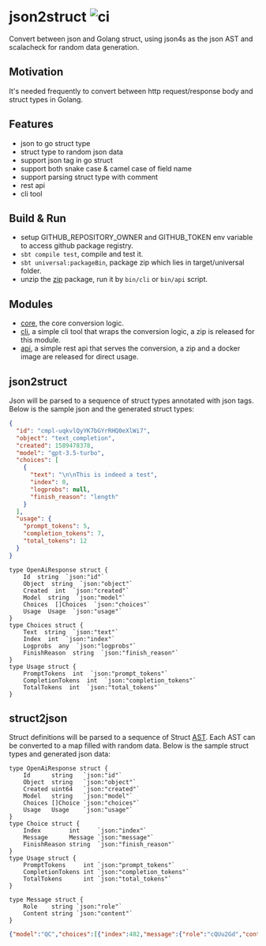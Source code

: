 # json2struct ![ci](https://github.com/reminia/json2struct/actions/workflows/scala.yml/badge.svg)

Convert between json and Golang struct, using json4s as the json AST and scalacheck for random data
generation.

## Motivation

It's needed frequently to convert between http request/response body and struct types in Golang.

## Features

* json to go struct type
* struct type to random json data
* support json tag in go struct
* support both snake case & camel case of field name
* support parsing struct type with comment
* rest api
* cli tool

## Build & Run

* setup GITHUB_REPOSITORY_OWNER and GITHUB_TOKEN env variable to access github package registry.
* `sbt compile test`, compile and test it.
* `sbt universal:packageBin`, package zip which lies in target/universal folder.
* unzip the [zip](https://github.com/reminia/json2struct/releases) package,
  run it by `bin/cli` or `bin/api` script.

## Modules

* [core](core/README.md), the core conversion logic.
* [cli](cli/README.md), a simple cli tool that wraps the conversion logic, a zip is released for this module.
* [api](api/README.md), a simple rest api that serves the conversion, a zip and a docker image are released for direct usage.

## json2struct

Json will be parsed to a sequence of struct types annotated with json tags.
Below is the sample json and the generated struct types:

```json
{
  "id": "cmpl-uqkvlQyYK7bGYrRHQ0eXlWi7",
  "object": "text_completion",
  "created": 1589478378,
  "model": "gpt-3.5-turbo",
  "choices": [
    {
      "text": "\n\nThis is indeed a test",
      "index": 0,
      "logprobs": null,
      "finish_reason": "length"
    }
  ],
  "usage": {
    "prompt_tokens": 5,
    "completion_tokens": 7,
    "total_tokens": 12
  }
}
```

```golang
type OpenAiResponse struct {
    Id  string  `json:"id"`
    Object  string  `json:"object"`
    Created  int  `json:"created"`
    Model  string  `json:"model"`
    Choices  []Choices  `json:"choices"`
    Usage  Usage  `json:"usage"`
}
type Choices struct {
    Text  string  `json:"text"`
    Index  int  `json:"index"`
    Logprobs  any  `json:"logprobs"`
    FinishReason  string  `json:"finish_reason"`
}
type Usage struct {
    PromptTokens  int  `json:"prompt_tokens"`
    CompletionTokens  int  `json:"completion_tokens"`
    TotalTokens  int  `json:"total_tokens"`
}
```

## struct2json

Struct definitions will be parsed to a sequence of Struct [AST](core/src/main/scala/json2struct/GoStructAST.scala).
Each AST can be converted to a map filled with random data.
Below is the sample struct types and generated json data:

```golang
type OpenAiResponse struct {
	Id      string   `json:"id"`
	Object  string   `json:"object"`
	Created uint64   `json:"created"`
	Model   string   `json:"model"`
	Choices []Choice `json:"choices"`
	Usage   Usage    `json:"usage"`
}
type Choice struct {
	Index        int     `json:"index"`
	Message      Message `json:"message"`
	FinishReason string  `json:"finish_reason"`
}
type Usage struct {
	PromptTokens     int `json:"prompt_tokens"`
	CompletionTokens int `json:"completion_tokens"`
	TotalTokens      int `json:"total_tokens"`
}

type Message struct {
	Role    string `json:"role"`
	Content string `json:"content"`
}
```

```json
{"model":"QC","choices":[{"index":482,"message":{"role":"cQUu2Gd","content":"NL"},"finish_reason":"Lckyp"},{"index":8,"message":{"role":"reH6","content":"o"},"finish_reason":"yMgu"},{"index":704,"message":{"role":"5X","content":"wXVmgIN"},"finish_reason":"mNl8"}],"usage":{"prompt_tokens":906,"completion_tokens":569,"total_tokens":930},"object":"5Y2li","id":"HSQ9","created":6840891044428693685}
```
